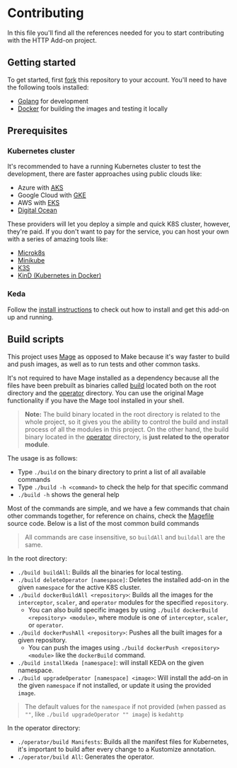 # Contributing

In this file you'll find all the references needed for you to start contributing with the HTTP Add-on project.

## Getting started

To get started, first [fork](https://github.com/kedacore/http-add-on/fork) this repository to your account. You'll need
to have the following tools installed:

- [Golang](http://golang.org/) for development
- [Docker](https://docker.com) for building the images and testing it locally

## Prerequisites

### Kubernetes cluster

It's recommended to have a running Kubernetes cluster to test the development, there are faster approaches using public
clouds like:

- Azure with [AKS](https://azure.microsoft.com/services/kubernetes-service/?WT.mc_id=opensource-12724-ludossan)
- Google Cloud with [GKE](https://cloud.google.com/kubernetes-engine)
- AWS with [EKS](https://aws.amazon.com/eks/)
- [Digital Ocean](https://www.digitalocean.com/products/kubernetes/)

These providers will let you deploy a simple and quick K8S cluster, however, they're paid. If you don't want to pay for
the service, you can host your own with a series of amazing tools like:

- [Microk8s](https://microk8s.io/)
- [Minikube](https://minikube.sigs.k8s.io/docs/)
- [K3S](https://k3s.io/)
- [KinD (Kubernetes in Docker)](https://kind.sigs.k8s.io/)

### Keda

Follow the [install instructions](./install.md) to check out how to install and get this add-on up and running.

## Build scripts

This project uses [Mage](https://magefile.org) as opposed to Make because it's way faster to build and push images, as
well as to run tests and other common tasks.

It's not required to have Mage installed as a dependency because all the files have been prebuilt as binaries
called [build](../build) located both on the root directory and the [operator](../operator) directory. You can use the
original Mage functionality if you have the Mage tool installed in your shell.

> **Note:** The build binary located in the root directory is related to the whole project, so it gives you the ability to control the build and install process of all the modules in this project. On the other hand, the build binary located in the [operator](../operator/build) directory, is **just related to the operator module**.

The usage is as follows:

- Type `./build` on the binary directory to print a list of all available commands
- Type `./build -h <command>` to check the help for that specific command
- `./build -h` shows the general help

Most of the commands are simple, and we have a few commands that chain other commands together, for reference on chains,
check the [Magefile](../magefile.go) source code. Below is a list of the most common build commands

> All commands are case insensitive, so `buildAll` and `buildall` are the same.

In the root directory:

- `./build buildAll`: Builds all the binaries for local testing.
- `./build deleteOperator [namespace]`: Deletes the installed add-on in the given `namespace` for the active K8S
  cluster.
- `./build dockerBuildAll <repository>`: Builds all the images for the `interceptor`, `scaler`, and `operator` modules
  for the specified `repository`.
    - You can also build specific images by using `./build dockerBuild <repository> <module>`, where module is one
      of `interceptor`, `scaler`, or `operator`.
- `./build dockerPushAll <repository>`: Pushes all the built images for a given repository.
    - You can push the images using `./build dockerPush <repository> <module>` like the `dockerBuild` command.
- `./build installKeda [namespace]`: will install KEDA on the given namespace.
- `./build upgradeOperator [namespace] <image>`: Will install the add-on in the given `namespace` if not installed, or
  update it using the provided `image`.

> The default values for the `namespace` if not provided (when passed as `""`, like `./build upgradeOperator "" image`) is `kedahttp`

In the operator directory:

- `./operator/build Manifests`: Builds all the manifest files for Kubernetes, it's important to build after every change
  to a Kustomize annotation.
- `./operator/build All`: Generates the operator.
